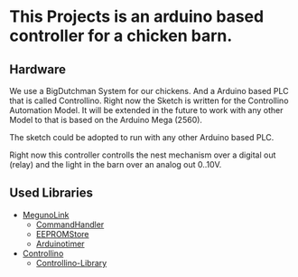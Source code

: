 # This Projects is an arduino based controller for a chicken barn.


## Hardware 
We use a BigDutchman System for our chickens. And a Arduino based PLC that is called Controllino.
Right now the Sketch is written for the Controllino Automation Model. It will be extended in the future
to work with any other Model to that is based on the Arduino Mega (2560).

The sketch could be adopted to run with any other Arduino based PLC. 

Right now this controller controlls the nest mechanism over a digital out (relay) and the light in the
barn over an analog out 0..10V. 

## Used Libraries
 - [MegunoLink]('https://www.megunolink.com/')
   - [CommandHandler]('https://www.megunolink.com/documentation/arduino-libraries/serial-command-handler/')
   - [EEPROMStore]('https://www.megunolink.com/documentation/arduino-libraries/eepromstore/')
   - [Arduinotimer]('https://www.megunolink.com/documentation/arduino-libraries/arduino-timer/')
 - [Controllino]('https://controllino.biz/')
   - [Controllino-Library]('https://github.com/CONTROLLINO-PLC/CONTROLLINO_Library')
